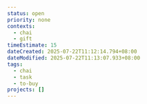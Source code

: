 ```yaml
---
status: open
priority: none
contexts:
  - chai
  - gift
timeEstimate: 15
dateCreated: 2025-07-22T11:12:14.794+08:00
dateModified: 2025-07-22T11:13:07.933+08:00
tags:
  - chai
  - task
  - to-buy
projects: []
---
```


